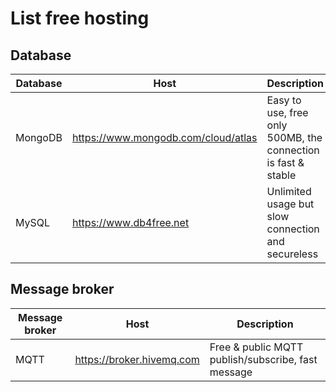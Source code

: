 # List free hosting

## Database

Database | Host | Description
-|-|-
MongoDB | https://www.mongodb.com/cloud/atlas | Easy to use, free only 500MB, the connection is fast & stable
MySQL | https://www.db4free.net | Unlimited usage but slow connection and secureless

## Message broker 

Message broker | Host | Description
-|-|-
MQTT | https://broker.hivemq.com | Free & public MQTT publish/subscribe, fast message
